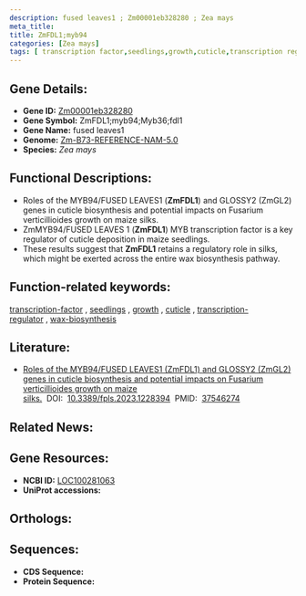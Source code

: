 ```yaml
---
description: fused leaves1 ; Zm00001eb328280 ; Zea mays
meta_title:
title: ZmFDL1;myb94
categories: [Zea mays]
tags: [ transcription factor,seedlings,growth,cuticle,transcription regulator,wax biosynthesis ]
---
```


## Gene Details:
- **Gene ID:**	[Zm00001eb328280](https://www.maizegdb.org/gene_center/gene/Zm00001eb328280)
- **Gene Symbol:** ZmFDL1;myb94;Myb36;fdl1
- **Gene Name:** fused leaves1
- **Genome:** [Zm-B73-REFERENCE-NAM-5.0](https://www.maizegdb.org/genome/assembly/Zm-B73-REFERENCE-NAM-5.0)
- **Species:** *Zea mays*

## Functional Descriptions:
   - Roles of the MYB94/FUSED LEAVES1 (**ZmFDL1**) and GLOSSY2 (ZmGL2) genes in cuticle biosynthesis and potential impacts on Fusarium verticillioides growth on maize silks.
   - ZmMYB94/FUSED LEAVES 1 (**ZmFDL1**) MYB transcription factor is a key regulator of cuticle deposition in maize seedlings.
   - These results suggest that **ZmFDL1** retains a regulatory role in silks, which might be exerted across the entire wax biosynthesis pathway.

## Function-related keywords:
[transcription-factor](/tags/transcription-factor/)&nbsp;,&nbsp;[seedlings](/tags/seedlings/)&nbsp;,&nbsp;[growth](/tags/growth/)&nbsp;,&nbsp;[cuticle](/tags/cuticle/)&nbsp;,&nbsp;[transcription-regulator](/tags/transcription-regulator/)&nbsp;,&nbsp;[wax-biosynthesis](/tags/wax-biosynthesis/)

## Literature:
   - [Roles of the MYB94/FUSED LEAVES1 (ZmFDL1) and GLOSSY2 (ZmGL2) genes in cuticle biosynthesis and potential impacts on Fusarium verticillioides growth on maize silks.]( https://www.ncbi.nlm.nih.gov/pmc/articles/PMC10399752/)&nbsp;&nbsp;DOI:&nbsp;&nbsp;[10.3389/fpls.2023.1228394](https://www.ncbi.nlm.nih.gov/pmc/articles/PMC10399752/)&nbsp;&nbsp;PMID:&nbsp;&nbsp;[37546274](https://pubmed.ncbi.nlm.nih.gov/37546274/)

## Related News:

## Gene Resources:
- **NCBI ID:**  [LOC100281063](https://www.ncbi.nlm.nih.gov/gene/?term=LOC100281063)
- **UniProt accessions:** [](https://www.uniprot.org/uniprotkb//entry)

## Orthologs:

## Sequences:
- **CDS Sequence:**
- **Protein Sequence:**
